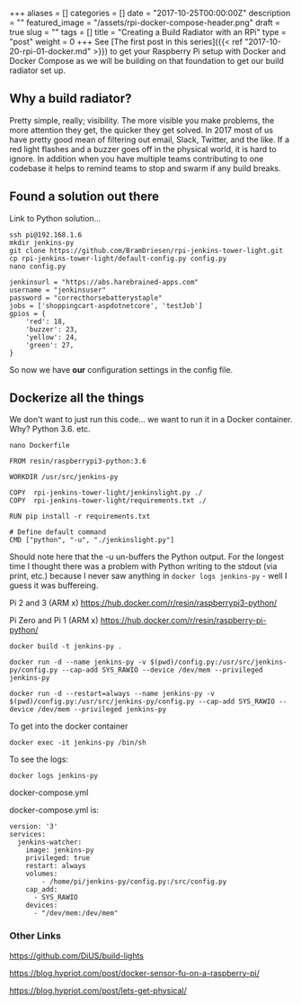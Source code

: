 +++
aliases      = []
categories   = []
date         = "2017-10-25T00:00:00Z"
description  = ""
featured_image = "/assets/rpi-docker-compose-header.png"
draft        = true
slug         = ""
tags         = []
title        = "Creating a Build Radiator with an RPi"
type         = "post"
weight       = 0
+++
See [The first post in this series]({{< ref "2017-10-20-rpi-01-docker.md" >}}) to get your Raspberry Pi setup with Docker and Docker Compose as we will be building on that foundation to get our build radiator set up.

## Why a build radiator?
Pretty simple, really; visibility. The more visible you make problems, the more attention they get, the quicker they get solved. In 2017 most of us have pretty good mean of filtering out email, Slack, Twitter, and the like. If a red light flashes and a buzzer goes off in the physical world, it is hard to ignore. In addition when you have multiple teams contributing to one codebase it helps to remind teams to stop and swarm if any build breaks. 


## Found a solution out there
Link to Python solution...

```shell
ssh pi@192.168.1.6
mkdir jenkins-py
git clone https://github.com/BramDriesen/rpi-jenkins-tower-light.git
cp rpi-jenkins-tower-light/default-config.py config.py
nano config.py
```

```shell
jenkinsurl = "https://abs.harebrained-apps.com"
username = "jenkinsuser"
password = "correcthorsebatterystaple"
jobs = ['shoppingcart-aspdotnetcore', 'testJob']
gpios = {
    'red': 18,
    'buzzer': 23,
    'yellow': 24,
    'green': 27,
}
```

So now we have **our** configuration settings in the config file. 

## Dockerize all the things

We don't want to just run this code... we want to run it in a Docker container. Why? Python 3.6. etc. 

```shell
nano Dockerfile
```

```docker
FROM resin/raspberrypi3-python:3.6

WORKDIR /usr/src/jenkins-py

COPY  rpi-jenkins-tower-light/jenkinslight.py ./
COPY  rpi-jenkins-tower-light/requirements.txt ./

RUN pip install -r requirements.txt

# Define default command
CMD ["python", "-u", "./jenkinslight.py"]
```

Should note here that the -u un-buffers the Python output. For the longest time I thought there was a problem with Python writing to the stdout (via print, etc.) because I never saw anything in `docker logs jenkins-py` - well I guess it was buffereing.

Pi 2 and 3 (ARM x)
https://hub.docker.com/r/resin/raspberrypi3-python/

Pi Zero and Pi 1 (ARM x)
https://hub.docker.com/r/resin/raspberry-pi-python/


```shell
docker build -t jenkins-py .

docker run -d --name jenkins-py -v $(pwd)/config.py:/usr/src/jenkins-py/config.py --cap-add SYS_RAWIO --device /dev/mem --privileged jenkins-py

docker run -d --restart=always --name jenkins-py -v $(pwd)/config.py:/usr/src/jenkins-py/config.py --cap-add SYS_RAWIO --device /dev/mem --privileged jenkins-py

```

To get into the docker container

```shell
docker exec -it jenkins-py /bin/sh
```

To see the logs:

```shell
docker logs jenkins-py
```

docker-compose.yml

docker-compose.yml is:

```
version: '3'
services:
  jenkins-watcher:
    image: jenkins-py
    privileged: true
    restart: always
    volumes:
        - /home/pi/jenkins-py/config.py:/src/config.py
    cap_add:
      - SYS_RAWIO 
    devices:
      - "/dev/mem:/dev/mem"
```


### Other Links

https://github.com/DiUS/build-lights

https://blog.hypriot.com/post/docker-sensor-fu-on-a-raspberry-pi/

https://blog.hypriot.com/post/lets-get-physical/
